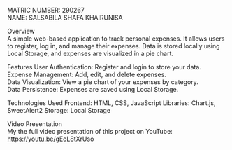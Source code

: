 MATRIC NUMBER: 290267<br>
NAME: SALSABILA SHAFA KHAIRUNISA

Overview <br>
A simple web-based application to track personal expenses. It allows users to register, log in, and manage their expenses. Data is stored locally using Local Storage, and expenses are visualized in a pie chart.

Features
User Authentication: Register and login to store your data.<br>
Expense Management: Add, edit, and delete expenses.<br>
Data Visualization: View a pie chart of your expenses by category.<br>
Data Persistence: Expenses are saved using Local Storage.

Technologies Used
Frontend: 
HTML, CSS, JavaScript
Libraries: Chart.js, SweetAlert2
Storage: Local Storage

Video Presentation<br>
My the full video presentation of this project on YouTube:
https://youtu.be/gEoL8tXrUso

